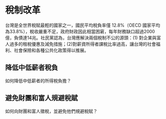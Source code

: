 # 稅制改革

台灣是全世界稅賦最輕的國家之一，國民平均稅負率僅 12.8%（OECD 國家平均為33.8%），稅收嚴重不足，政府財政因此相當困窘，每年財務缺口超過2000億，負債達14兆。社民黨認為，台灣應解決兩個稅制不公的源頭：(1) 對企業與富人過多的租稅優惠及減免措施；(2)對薪資所得者課稅比率過高，讓台灣的社會福利、社會保險和各種公共化政策得以推展。

## 降低中低薪者稅負

如何降低中低薪者的所得稅負擔？

## 避免財團和富人規避稅賦

如何向財團和富人徵稅，並避免他們規避稅賦？

